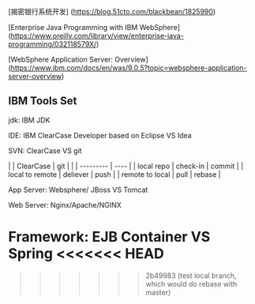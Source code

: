 [揭密银行系统开发] (https://blog.51cto.com/blackbean/1825990)

[Enterprise Java Programming with IBM WebSphere] (https://www.oreilly.com/library/view/enterprise-java-programming/032118579X/)



[WebSphere Application Server: Overview]  (https://www.ibm.com/docs/en/was/9.0.5?topic=websphere-application-server-overview)


## IBM Tools Set

jdk: IBM JDK

IDE: IBM ClearCase Developer based on Eclipse VS Idea

SVN: ClearCase VS git

| | ClearCase | git  |
| | --------- | ---- |
| local repo | check-in | commit |
| local to remote | deliever | push  |
| remote to local | pull | rebase |

App Server: Websphere/ JBoss VS Tomcat

Web Server: Nginx/Apache/NGINX

Framework: EJB Container VS Spring
<<<<<<< HEAD
=======

>>>>>>> 2b49983 (test local branch, which would do rebase with master)
